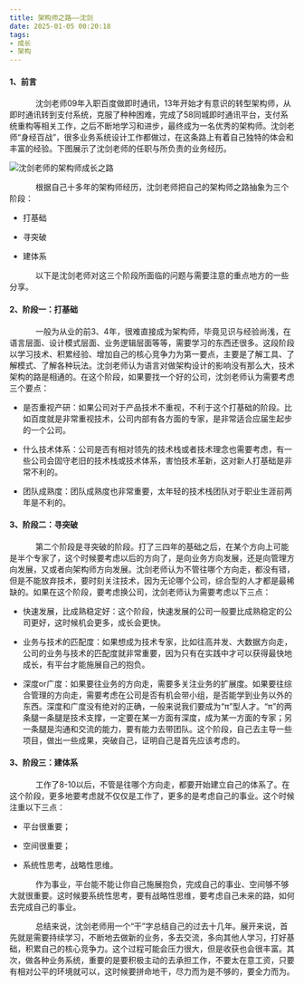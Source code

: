 ```yaml
---
title: 架构师之路——沈剑
date: 2025-01-05 00:20:18
tags:
- 成长
- 架构
---
```


#### __1、前言__

&ensp;&ensp;&ensp;&ensp;&ensp;&ensp; 沈剑老师09年入职百度做即时通讯，13年开始才有意识的转型架构师，从即时通讯转到支付系统，克服了种种困难，完成了58同城即时通讯平台，支付系统重构等相关工作，之后不断地学习和进步，最终成为一名优秀的架构师。沈剑老师“身经百战”，很多业务系统设计工作都做过，在这条路上有着自己独特的体会和丰富的经验。下图展示了沈剑老师的任职与所负责的业务经历。

![沈剑老师的架构师成长之路](/pic/工程/架构师之路/沈剑老师的架构师成长之路.png)

&ensp;&ensp;&ensp;&ensp;&ensp;&ensp; 根据自己十多年的架构师经历，沈剑老师把自己的架构师之路抽象为三个阶段：

* 打基础

* 寻突破

* 建体系

&ensp;&ensp;&ensp;&ensp;&ensp;&ensp; 以下是沈剑老师对这三个阶段所面临的问题与需要注意的重点地方的一些分享。

#### __2、阶段一：打基础__

&ensp;&ensp;&ensp;&ensp;&ensp;&ensp; 一般为从业的前3、4年，很难直接成为架构师，毕竟见识与经验尚浅，在语言层面、设计模式层面、业务逻辑层面等等，需要学习的东西还很多。这段阶段以学习技术、积累经验、增加自己的核心竞争力为第一要点，主要是了解工具、了解模式、了解各种玩法。沈剑老师认为语言对做架构设计的影响没有那么大，技术架构的路是相通的。在这个阶段，如果要找一个好的公司，沈剑老师认为需要考虑三个要点：

* 是否重视产研：如果公司对于产品技术不重视，不利于这个打基础的阶段。比如百度就是非常重视技术，公司内部有各方面的专家，是非常适合应届生起步的一个公司。

* 什么技术体系：公司是否有相对领先的技术栈或者技术理念也需要考虑，有一些公司会固守老旧的技术栈或技术体系，害怕技术革新，这对新人打基础是非常不利的。

* 团队成熟度：团队成熟度也非常重要，太年轻的技术栈团队对于职业生涯前两年是不利的。

#### __3、阶段二：寻突破__

&ensp;&ensp;&ensp;&ensp;&ensp;&ensp; 第二个阶段是寻突破的阶段。打了三四年的基础之后，在某个方向上可能是半个专家了，这个时候要考虑以后的方向了，是向业务方向发展，还是向管理方向发展，又或者向架构师方向发展。沈剑老师认为不管往哪个方向走，都没有错，但是不能放弃技术，要时刻关注技术，因为无论哪个公司，综合型的人才都是最稀缺的。如果在这个阶段，要考虑换公司，沈剑老师认为需要考虑以下三点：

* 快速发展，比成熟稳定好：这个阶段，快速发展的公司一般要比成熟稳定的公司更好，这时候机会更多，成长会更快。

* 业务与技术的匹配度：如果想成为技术专家，比如往高并发、大数据方向走，公司的业务与技术的匹配度就非常重要，因为只有在实践中才可以获得最快地成长，有平台才能施展自己的抱负。

* 深度or广度：如果要往业务的方向走，需要多关注业务的扩展度。如果要往综合管理的方向走，需要考虑在公司是否有机会带小组，是否能学到业务以外的东西。深度和广度没有绝对的正确，一般来说我们要成为“π”型人才。“π”的两条腿一条腿是技术支撑，一定要在某一方面有深度，成为某一方面的专家；另一条腿是沟通和交流的能力，要有能力去带团队。这个阶段，自己去主导一些项目，做出一些成果，突破自己，证明自己是首先应该考虑的。

#### __3、阶段三：建体系__

&ensp;&ensp;&ensp;&ensp;&ensp;&ensp; 工作了8-10以后，不管是往哪个方向走，都要开始建立自己的体系了。在这个阶段，更多地要考虑就不仅仅是工作了，更多的是考虑自己的事业。这个时候注重以下三点：

* 平台很重要；

* 空间很重要；

* 系统性思考，战略性思维。

&ensp;&ensp;&ensp;&ensp;&ensp;&ensp; 作为事业，平台能不能让你自己施展抱负，完成自己的事业、空间够不够大就很重要。这时候要系统性思考，要有战略性思维，要考虑自己未来的路，如何去完成自己的事业。

&ensp;&ensp;&ensp;&ensp;&ensp;&ensp; 总结来说，沈剑老师用一个“干”字总结自己的过去十几年。展开来说，首先就是需要持续学习，不断地去做新的业务，多去交流，多向其他人学习，打好基础，积累自己的核心竞争力。这个过程可能会压力很大，但是收获也会很丰富。其次，做各种业务系统，重要的是要积极主动的去承担工作，不要太在意工资，只要有相对公平的环境就可以，这时候要拼命地干，尽力而为是不够的，要全力而为。




